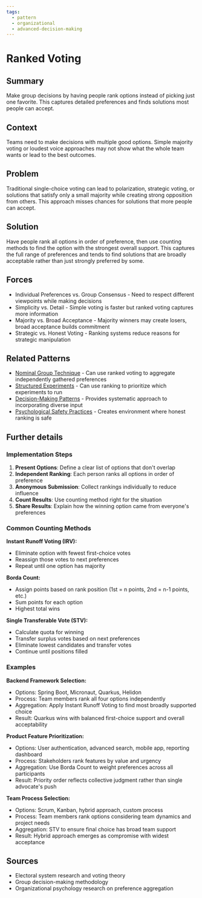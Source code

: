 ```yaml
---
tags:
  - pattern
  - organizational
  - advanced-decision-making
---
```

# Ranked Voting

## Summary
Make group decisions by having people rank options instead of picking just one favorite. This captures detailed preferences and finds solutions most people can accept.

## Context
Teams need to make decisions with multiple good options. Simple majority voting or loudest voice approaches may not show what the whole team wants or lead to the best outcomes.

## Problem
Traditional single-choice voting can lead to polarization, strategic voting, or solutions that satisfy only a small majority while creating strong opposition from others. This approach misses chances for solutions that more people can accept.

## Solution
Have people rank all options in order of preference, then use counting methods to find the option with the strongest overall support. This captures the full range of preferences and tends to find solutions that are broadly acceptable rather than just strongly preferred by some.

## Forces
- Individual Preferences vs. Group Consensus - Need to respect different viewpoints while making decisions
- Simplicity vs. Detail - Simple voting is faster but ranked voting captures more information
- Majority vs. Broad Acceptance - Majority winners may create losers, broad acceptance builds commitment
- Strategic vs. Honest Voting - Ranking systems reduce reasons for strategic manipulation

## Related Patterns
- [Nominal Group Technique](nominal-group-technique.md) - Can use ranked voting to aggregate independently gathered preferences
- [Structured Experiments](structured-experiments.md) - Can use ranking to prioritize which experiments to run
- [Decision-Making Patterns](decision-making-patterns.md) - Provides systematic approach to incorporating diverse input
- [Psychological Safety Practices](psychological-safety-practices.md) - Creates environment where honest ranking is safe

## Further details

### Implementation Steps
1. **Present Options**: Define a clear list of options that don't overlap
2. **Independent Ranking**: Each person ranks all options in order of preference
3. **Anonymous Submission**: Collect rankings individually to reduce influence
4. **Count Results**: Use counting method right for the situation
5. **Share Results**: Explain how the winning option came from everyone's preferences

### Common Counting Methods
**Instant Runoff Voting (IRV):**
- Eliminate option with fewest first-choice votes
- Reassign those votes to next preferences
- Repeat until one option has majority

**Borda Count:**
- Assign points based on rank position (1st = n points, 2nd = n-1 points, etc.)
- Sum points for each option
- Highest total wins

**Single Transferable Vote (STV):**
- Calculate quota for winning
- Transfer surplus votes based on next preferences
- Eliminate lowest candidates and transfer votes
- Continue until positions filled

### Examples
**Backend Framework Selection:**
- Options: Spring Boot, Micronaut, Quarkus, Helidon
- Process: Team members rank all four options independently
- Aggregation: Apply Instant Runoff Voting to find most broadly supported choice
- Result: Quarkus wins with balanced first-choice support and overall acceptability

**Product Feature Prioritization:**
- Options: User authentication, advanced search, mobile app, reporting dashboard
- Process: Stakeholders rank features by value and urgency
- Aggregation: Use Borda Count to weight preferences across all participants
- Result: Priority order reflects collective judgment rather than single advocate's push

**Team Process Selection:**
- Options: Scrum, Kanban, hybrid approach, custom process
- Process: Team members rank options considering team dynamics and project needs
- Aggregation: STV to ensure final choice has broad team support
- Result: Hybrid approach emerges as compromise with widest acceptance

## Sources
- Electoral system research and voting theory
- Group decision-making methodology
- Organizational psychology research on preference aggregation